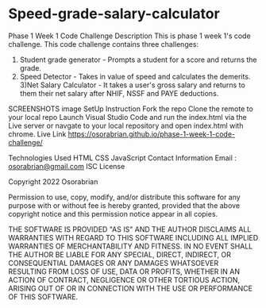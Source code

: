 # Speed-grade-salary-calculator
Phase 1 Week 1 Code Challenge
Description
This is phase 1 week 1's code challenge. This code challenge contains three challenges:
1) Student grade generator - Prompts a student for a score and returns the grade.
2) Speed Detector - Takes in value of speed and calculates the demerits.
3)Net Salary Calculator - It takes a user's gross salary and returns to them their net salary after NHIF, NSSF and PAYE deductions.

SCREENSHOTS
image
SetUp Instruction
Fork the repo
Clone the remote to your local repo
Launch Visual Studio Code and run the index.html via the Live server or navgate to your local repository and open index.html with chrome.
Live Link
https://osorabrian.github.io/phase-1-week-1-code-challenge/

Technologies Used
HTML
CSS
JavaScript
Contact Information
Email : osorabrian@gmail.com
ISC License

Copyright 2022 Osorabrian

Permission to use, copy, modify, and/or distribute this software for any purpose with or without fee is hereby granted, provided that the above copyright notice and this permission notice appear in all copies.

THE SOFTWARE IS PROVIDED "AS IS" AND THE AUTHOR DISCLAIMS ALL WARRANTIES WITH REGARD TO THIS SOFTWARE INCLUDING ALL IMPLIED WARRANTIES OF MERCHANTABILITY AND FITNESS. IN NO EVENT SHALL THE AUTHOR BE LIABLE FOR ANY SPECIAL, DIRECT, INDIRECT, OR CONSEQUENTIAL DAMAGES OR ANY DAMAGES WHATSOEVER RESULTING FROM LOSS OF USE, DATA OR PROFITS, WHETHER IN AN ACTION OF CONTRACT, NEGLIGENCE OR OTHER TORTIOUS ACTION, ARISING OUT OF OR IN CONNECTION WITH THE USE OR PERFORMANCE OF THIS SOFTWARE.